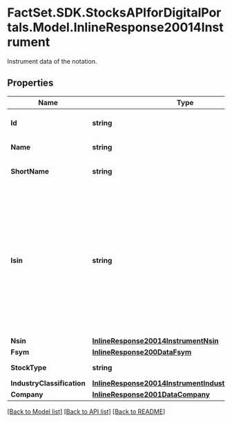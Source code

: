 # FactSet.SDK.StocksAPIforDigitalPortals.Model.InlineResponse20014Instrument
Instrument data of the notation.

## Properties

Name | Type | Description | Notes
------------ | ------------- | ------------- | -------------
**Id** | **string** | Identifier of the instrument. | [optional] 
**Name** | **string** | Name of the instrument. | [optional] 
**ShortName** | **string** | Short name of the instrument. | [optional] 
**Isin** | **string** | The International Securities Identification Number (ISIN) of the instrument. The ISIN is a 12-character code of digits and upper-case letters that uniquely identifies an instrument. | [optional] 
**Nsin** | [**InlineResponse20014InstrumentNsin**](InlineResponse20014InstrumentNsin.md) |  | [optional] 
**Fsym** | [**InlineResponse200DataFsym**](InlineResponse200DataFsym.md) |  | [optional] 
**StockType** | **string** | Type of stock. | [optional] 
**IndustryClassification** | [**InlineResponse20014InstrumentIndustryClassification**](InlineResponse20014InstrumentIndustryClassification.md) |  | [optional] 
**Company** | [**InlineResponse2001DataCompany**](InlineResponse2001DataCompany.md) |  | [optional] 

[[Back to Model list]](../README.md#documentation-for-models) [[Back to API list]](../README.md#documentation-for-api-endpoints) [[Back to README]](../README.md)

